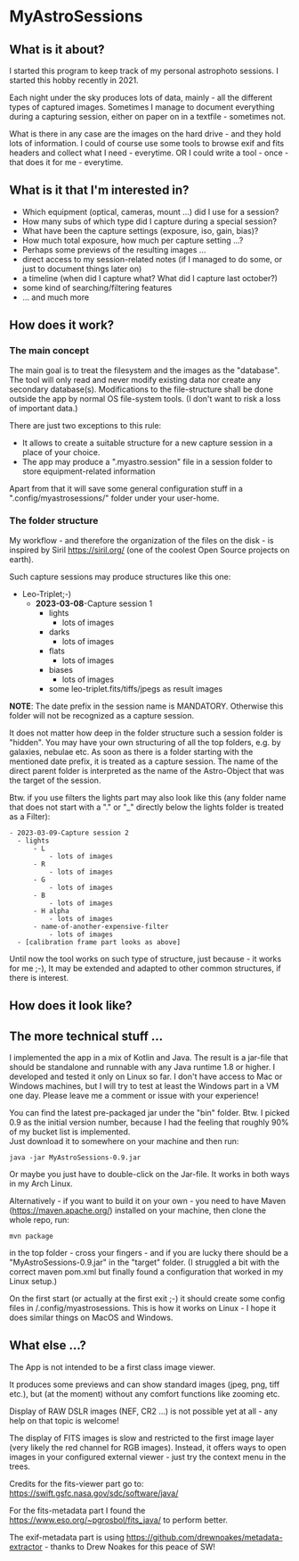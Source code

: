 # MyAstroSessions
## What is it about?
I started this program to keep track of my personal astrophoto sessions. I started this hobby recently in 2021.

Each night under the sky produces lots of data, mainly - all the different types of captured images.
Sometimes I manage to document everything during a capturing session, either on paper on in a textfile - sometimes not.

What is there in any case are the images on the hard drive - and they hold lots of information. 
I could of course use some tools to browse exif and fits headers and collect what I need - everytime. 
OR I could write a tool - once - that does it for me - everytime.   

## What is it that I'm interested in? 
- Which equipment (optical, cameras, mount ...) did I use for a session?
- How many subs of which type did I capture during a special session?
- What have been the capture settings (exposure, iso, gain, bias)?
- How much total exposure, how much per capture setting ...?
- Perhaps some previews of the resulting images ...
- direct access to my session-related notes (if I managed to do some, or just to document things later on)
- a timeline (when did I capture what? What did I capture last october?)
- some kind of searching/filtering features 
- ... and much more



## How does it work?
### The main concept
The main goal is to treat the filesystem and the images as the "database". 
The tool will only read and never modify existing data nor create any secondary database(s). Modifications to the file-structure shall be done outside the app by normal OS file-system tools.
(I don't want to risk a loss of important data.)

There are just two exceptions to this rule:
- It allows to create a suitable structure for a new capture session in a place of your choice.
- The app may produce a ".myastro.session" file in a session folder to store equipment-related information

Apart from that it will save some general configuration stuff in a ".config/myastrosessions/" folder under your user-home.

### The folder structure
My workflow - and therefore the organization of the files on the disk - is inspired by Siril https://siril.org/ (one of the coolest Open Source projects on earth).

Such capture sessions may produce structures like this one:
- Leo-Triplet;-)
    - **2023-03-08**-Capture session 1
      - lights
          - lots of images
      - darks
          - lots of images
      - flats
          - lots of images
      - biases
          - lots of images
      - some leo-triplet.fits/tiffs/jpegs as result images

**NOTE**: The date prefix in the session name is MANDATORY. Otherwise this folder will not be recognized as a capture session.

It does not matter how deep in the folder structure such a session folder is "hidden". 
You may have your own structuring of all the top folders, e.g. by galaxies, nebulae etc. 
As soon as there is a folder starting with the mentioned date prefix, it is treated as a capture session.
The name of the direct parent folder is interpreted as the name of the Astro-Object that was the target of the session. 

Btw. if you use filters the lights part may also look like this 
(any folder name that does not start with a "." or "_" directly below the lights folder is treated as a Filter):
    
    - 2023-03-09-Capture session 2
      - lights
          - L
              - lots of images
          - R
              - lots of images
          - G
              - lots of images
          - B
              - lots of images
          - H alpha
              - lots of images
          - name-of-another-expensive-filter
              - lots of images
      - [calibration frame part looks as above]

Until now the tool works on such type of structure, just because - it works for me ;-), 
It may be extended and adapted to other common structures, if there is interest.

## How does it look like?

## The more technical stuff ...
I implemented the app in a mix of Kotlin and Java. 
The result is a jar-file that should be standalone and runnable with any Java runtime 1.8 or higher.
I developed and tested it only on Linux so far. I don't have access to Mac or Windows machines, 
but I will try to test at least the Windows part in a VM one day. Please leave me a comment or issue with your experience!

You can find the latest pre-packaged jar under the "bin" folder. 
Btw. I picked 0.9 as the initial version number, because I had the feeling that roughly 90% of my bucket list is implemented.  
Just download it to somewhere on your machine and then run:

`java -jar MyAstroSessions-0.9.jar`

Or maybe you just have to double-click on the Jar-file. It works in both ways in my Arch Linux.

Alternatively - if you want to build it on your own - you need to have Maven (https://maven.apache.org/) installed on your machine, 
then clone the whole repo, run:

`mvn package`

in the top folder - cross your fingers - and if you are lucky there should be a "MyAstroSessions-0.9.jar" in the "target" folder. 
(I struggled a bit with the correct maven pom.xml but finally found a configuration that worked in my Linux setup.)

On the first start (or actually at the first exit ;-) it should create some config files in <your-home-folder>/.config/myastrosessions. 
This is how it works on Linux - I hope it does similar things on MacOS and Windows.

## What else ...?
The App is not intended to be a first class image viewer. 

It produces some previews and can show standard images (jpeg, png, tiff etc.), but (at the moment) without any comfort functions like zooming etc. 

Display of RAW DSLR images (NEF, CR2 ...) is not possible yet at all - any help on that topic is welcome! 

The display of FITS images is slow and restricted to the first image layer (very likely the red channel for RGB images). 
Instead, it offers ways to open images in your configured external viewer - just try the context menu in the trees.

Credits for the fits-viewer part go to: https://swift.gsfc.nasa.gov/sdc/software/java/ 

For the fits-metadata part I found the https://www.eso.org/~pgrosbol/fits_java/ to perform better.

The exif-metadata part is using https://github.com/drewnoakes/metadata-extractor - thanks to Drew Noakes for this peace of SW!
